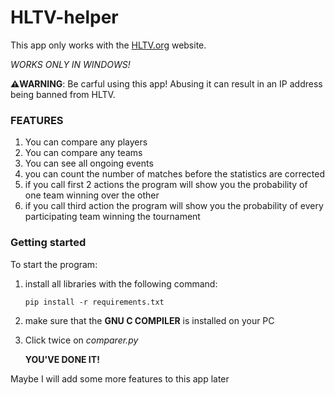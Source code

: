 # HLTV-helper
This app only works with the [HLTV.org](https://www.hltv.org) website.

_WORKS ONLY IN WINDOWS!_

**⚠️WARNING**: Be carful using this app! Abusing it can result in an IP address being banned from HLTV.

### FEATURES

1) You can compare any players
2) You can compare any teams
3) You can see all ongoing events
4) you can count the number of matches before the statistics are corrected
5) if you call first 2 actions the program will show you the probability of one team winning over the other
6) if you call third action the program will show you the probability of every participating team winning the tournament

### Getting started

To start the program:

1) install all libraries with the following command:

   <code>pip install -r requirements.txt</code>

2) make sure that the **GNU C COMPILER** is installed on your PC

3) Click twice on *comparer.py*

   **YOU'VE DONE IT!**

Maybe I will add some more features to this app later
